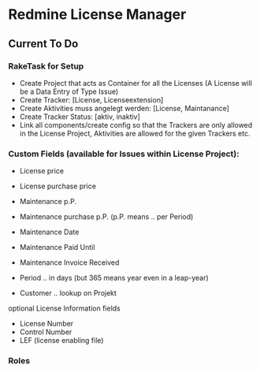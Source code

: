 # Redmine License Manager

## Current To Do

### RakeTask for Setup
- Create Project that acts as Container for all the Licenses (A License will be a Data Entry of Type Issue)
- Create Tracker:   [License, Licenseextension]
- Create Aktivities muss angelegt werden:   [License, Maintanance]
- Create Tracker Status:                     [aktiv, inaktiv]
- Link all components/create config so that the Trackers are only allowed in the License Project, Aktivities are allowed for the given Trackers etc.

### Custom Fields (available for Issues within License Project):
- License price
- License purchase price

- Maintenance p.P.            
- Maintenance purchase p.P. (p.P. means .. per Period)
- Maintenance Date
- Maintenance Paid Until
- Maintenance Invoice Received

- Period  .. in days (but 365 means year even in a leap-year)

- Customer .. lookup on Projekt

optional License Information fields
- License Number
- Control Number
- LEF (license enabling file)


### Roles




